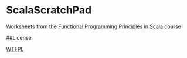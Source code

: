 # ScalaScratchPad

Worksheets from the [Functional Programming Principles in Scala](https://www.coursera.org/learn/progfun1/home/welcome) course

##License

[WTFPL](www.wtfpl.net)